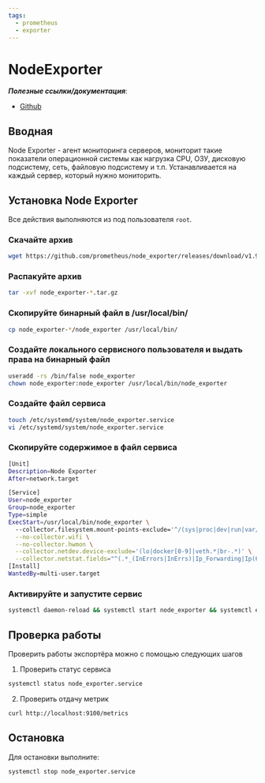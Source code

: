 ```yaml
---
tags:
  - prometheus
  - exporter
---
```


# NodeExporter

**_Полезные cсылки/документация_**:

* [Github](https://github.com/prometheus/node_exporter)


## Вводная
Node Exporter - агент мониторинга серверов, мониторит такие показатели операционной системы как нагрузка CPU, ОЗУ, дисковую подсистему, сеть, файловую подсистему и т.п. Устанавливается на каждый сервер, который нужно мониторить.



## Установка Node Exporter
Все действия выполняются из под пользователя `root`.


### Скачайте архив
```bash
wget https://github.com/prometheus/node_exporter/releases/download/v1.9.1/node_exporter-1.9.1.linux-amd64.tar.gz
```

### Распакуйте архив
```bash
tar -xvf node_exporter-*.tar.gz
```

### Скопируйте бинарный файл в /usr/local/bin/
```bash
cp node_exporter-*/node_exporter /usr/local/bin/
```

### Создайте локального сервисного пользователя и выдать права на бинарный файл 
```bash
useradd -rs /bin/false node_exporter
chown node_exporter:node_exporter /usr/local/bin/node_exporter
```

### Создайте файл сервиса
```bash
touch /etc/systemd/system/node_exporter.service
vi /etc/systemd/system/node_exporter.service 
```

### Скопируйте содержимое в файл сервиса
```bash
[Unit]
Description=Node Exporter
After=network.target

[Service]
User=node_exporter
Group=node_exporter
Type=simple
ExecStart=/usr/local/bin/node_exporter \
  --collector.filesystem.mount-points-exclude='^/(sys|proc|dev|run|var/lib/docker/.+|var/lib/kubelet/.+)($|/)' \
  --no-collector.wifi \
  --no-collector.hwmon \
  --collector.netdev.device-exclude='(lo|docker[0-9]|veth.*|br-.*)' \
  --collector.netstat.fields="^(.*_(InErrors|InErrs)|Ip_Forwarding|Ip(6|Ext)_(InOctets|OutOctets)|Icmp6?_(InMsgs|OutMsgs)|TcpExt_(Listen.*|Syncookies.*|TCPSynRetrans|TCPTimeouts)|Tcp_(ActiveOpens|InSegs|OutSegs|OutRsts|PassiveOpens|RetransSegs|CurrEstab)|Udp6?_(InDatagrams|OutDatagrams|NoPorts|RcvbufErrors|SndbufErrors))$"
[Install]
WantedBy=multi-user.target
```

### Активируйте и запустите сервис
```bash
systemctl daemon-reload && systemctl start node_exporter && systemctl enable node_exporter
```



## Проверка работы
Проверить работы экспортёра можно с помощью следующих шагов

1. Проверить статус сервиса
```bash
systemctl status node_exporter.service
```
2. Проверить отдачу метрик
```bash
curl http://localhost:9100/metrics
```



## Остановка
Для остановки выполните:
```bash
systemctl stop node_exporter.service
```